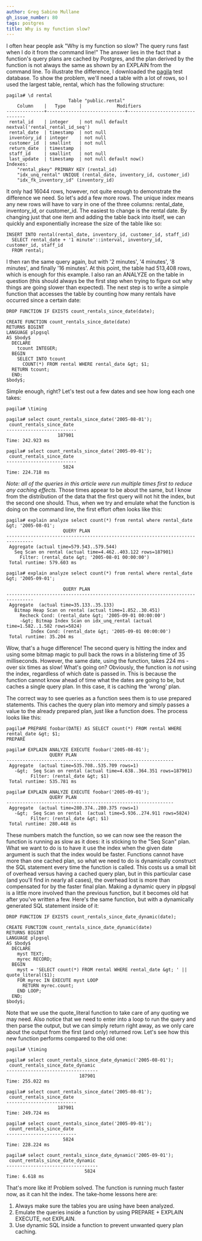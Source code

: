 ```yaml
---
author: Greg Sabino Mullane
gh_issue_number: 80
tags: postgres
title: Why is my function slow?
---
```


I often hear people ask "Why is my function so slow? The query runs fast when I do it from the command line!" The answer lies in the fact that a function's query plans are cached by Postgres, and the plan derived by the function is not always the same as shown by an EXPLAIN from the command line. To illustrate the difference, I downloaded the [pagila](http://pgfoundry.org/frs/?group_id=1000150&release_id=998) test database. To show the problem, we'll need a table with a lot of rows, so I used the largest table, rental, which has the following structure:

```
pagila# \d rental
                       Table "public.rental"
    Column    |   Type     |             Modifiers
--------------+-----------------------------+--------------------------------
 rental_id    | integer    | not null default nextval('rental_rental_id_seq')
 rental_date  | timestamp  | not null
 inventory_id | integer    | not null
 customer_id  | smallint   | not null
 return_date  | timestamp  |
 staff_id     | smallint   | not null
 last_update  | timestamp  | not null default now()
Indexes:
    "rental_pkey" PRIMARY KEY (rental_id)
    "idx_unq_rental" UNIQUE (rental_date, inventory_id, customer_id)
    "idx_fk_inventory_id" (inventory_id)
```

It only had 16044 rows, however, not quite enough to demonstrate the difference we need. So let's add a few more rows. The unique index means any new rows will have to vary in one of the three columns: rental_date, inventory_id, or customer_id. The easiest to change is the rental date. By changing just that one item and adding the table back into itself, we can quickly and exponentially increase the size of the table like so:

```
INSERT INTO rental(rental_date, inventory_id, customer_id, staff_id)
  SELECT rental_date + '1 minute'::interval, inventory_id, customer_id, staff_id
  FROM rental;
```

I then ran the same query again, but with '2 minutes', '4 minutes', '8 minutes', and finally '16 minutes'. At this point, the table had 513,408 rows, which is enough for this example. I also ran an ANALYZE on the table in question (this should always be the first step when trying to figure out why things are going slower than expected). The next step is to write a simple function that accesses the table by counting how many rentals have occurred since a certain date:

```
DROP FUNCTION IF EXISTS count_rentals_since_date(date);

CREATE FUNCTION count_rentals_since_date(date)
RETURNS BIGINT
LANGUAGE plpgsql
AS $body$
  DECLARE
    tcount INTEGER;
  BEGIN
    SELECT INTO tcount
      COUNT(*) FROM rental WHERE rental_date &gt; $1;
  RETURN tcount;
  END;
$body$;
```

Simple enough, right? Let's test out a few dates and see how long each one takes:

```
pagila# \timing

pagila# select count_rentals_since_date('2005-08-01');
 count_rentals_since_date
--------------------------
                   187901
Time: 242.923 ms

pagila# select count_rentals_since_date('2005-09-01');
 count_rentals_since_date
--------------------------
                     5824
Time: 224.718 ms
```

*Note: all of the queries in this article were run multiple times first to reduce any caching effects.* Those times appear to be about the same, but I know from the distribution of the data that the first query will not hit the index, but the second one should. Thus, when we try and emulate what the function is doing on the command line, the first effort often looks like this:

```
pagila# explain analyze select count(*) from rental where rental_date &gt; '2005-08-01';
                     QUERY PLAN
--------------------------------------------------------------------------------
 Aggregate (actual time=579.543..579.544)
   Seq Scan on rental (actual time=4.462..403.122 rows=187901)
     Filter: (rental_date &gt; '2005-08-01 00:00:00')
 Total runtime: 579.603 ms

pagila# explain analyze select count(*) from rental where rental_date &gt; '2005-09-01';

                     QUERY PLAN
--------------------------------------------------------------------------------
 Aggregate  (actual time=35.133..35.133)
   Bitmap Heap Scan on rental (actual time=1.852..30.451)
     Recheck Cond: (rental_date &gt; '2005-09-01 00:00:00')
     -&gt; Bitmap Index Scan on idx_unq_rental (actual time=1.582..1.582 rows=5824)
         Index Cond: (rental_date &gt; '2005-09-01 00:00:00')
 Total runtime: 35.204 ms

```

Wow, that's a huge difference! The second query is hitting the index and using some bitmap magic to pull back the rows in a blistering time of 35 milliseconds. However, the same date, using the function, takes 224 ms - over six times as slow! What's going on? Obviously, the function is *not* using the index, regardless of which date is passed in. This is because the function cannot know ahead of time what the dates are going to be, but caches a single query plan. In this case, it is caching the 'wrong' plan.

The correct way to see queries as a function sees them is to use prepared statements. This caches the query plan into memory and simply passes a value to the already prepared plan, just like a function does. The process looks like this:

```
pagila# PREPARE foobar(DATE) AS SELECT count(*) FROM rental WHERE rental_date &gt; $1;
PREPARE

pagila# EXPLAIN ANALYZE EXECUTE foobar('2005-08-01');
                QUERY PLAN
--------------------------------------------------------------
 Aggregate  (actual time=535.708..535.709 rows=1)
   -&gt;  Seq Scan on rental (actual time=4.638..364.351 rows=187901)
         Filter: (rental_date &gt; $1)
 Total runtime: 535.781 ms

pagila# EXPLAIN ANALYZE EXECUTE foobar('2005-09-01');
                QUERY PLAN
--------------------------------------------------------------
 Aggregate  (actual time=280.374..280.375 rows=1)
   -&gt;  Seq Scan on rental  (actual time=5.936..274.911 rows=5824)
         Filter: (rental_date &gt; $1)
 Total runtime: 280.448 ms
```

These numbers match the function, so we can now see the reason the function is running as slow as it does: it is sticking to the "Seq Scan" plan. What we want to do is to have it use the index when the given date argument is such that the index would be faster. Functions cannot have more than one cached plan, so what we need to do is dynamically construct the SQL statement every time the function is called. This costs us a small bit of overhead versus having a cached query plan, but in this particular case (and you'll find in nearly all cases), the overhead lost is more than compensated for by the faster final plan. Making a dynamic query in plpgsql is a little more involved than the previous function, but it becomes old hat after you've written a few. Here's the same function, but with a dynamically generated SQL statement inside of it:

```
DROP FUNCTION IF EXISTS count_rentals_since_date_dynamic(date);

CREATE FUNCTION count_rentals_since_date_dynamic(date)
RETURNS BIGINT
LANGUAGE plpgsql
AS $body$
  DECLARE
    myst TEXT;
    myrec RECORD;
  BEGIN
    myst = 'SELECT count(*) FROM rental WHERE rental_date &gt; ' || quote_literal($1);
    FOR myrec IN EXECUTE myst LOOP
      RETURN myrec.count;
    END LOOP;
  END;
$body$;
```

Note that we use the quote_literal function to take care of any quoting we may need. Also notice that we need to enter into a loop to run the query and then parse the output, but we can simply return right away, as we only care about the output from the first (and only) returned row. Let's see how this new function performs compared to the old one:

```
pagila# \timing

pagila# select count_rentals_since_date_dynamic('2005-08-01');
 count_rentals_since_date_dynamic
----------------------------------
                           187901
Time: 255.022 ms

pagila# select count_rentals_since_date('2005-08-01');
 count_rentals_since_date
--------------------------
                   187901
Time: 249.724 ms

pagila# select count_rentals_since_date('2005-09-01');
 count_rentals_since_date
--------------------------
                     5824
Time: 228.224 ms

pagila# select count_rentals_since_date_dynamic('2005-09-01');
 count_rentals_since_date_dynamic
----------------------------------
                             5824
Time: 6.618 ms
```

That's more like it! Problem solved. The function is running much faster now, as it can hit the index. The take-home lessons here are:

1. Always make sure the tables you are using have been analyzed.
1. Emulate the queries inside a function by using PREPARE + EXPLAIN EXECUTE, not EXPLAIN.
1. Use dynamic SQL inside a function to prevent unwanted query plan caching.
